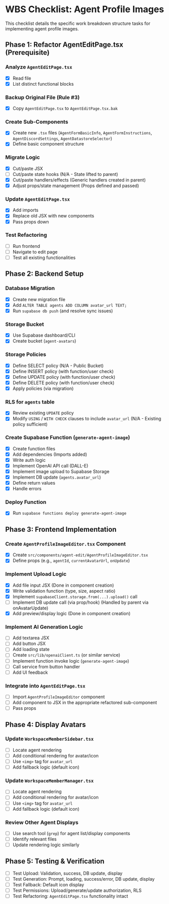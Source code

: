 # WBS Checklist: Agent Profile Images

This checklist details the specific work breakdown structure tasks for implementing agent profile images.

## Phase 1: Refactor AgentEditPage.tsx (Prerequisite)

### Analyze `AgentEditPage.tsx`
- [x] Read file
- [x] List distinct functional blocks

### Backup Original File (Rule #3)
- [x] Copy `AgentEditPage.tsx` to `AgentEditPage.tsx.bak`

### Create Sub-Components
- [x] Create new `.tsx` files (`AgentFormBasicInfo`, `AgentFormInstructions`, `AgentDiscordSettings`, `AgentDatastoreSelector`)
- [x] Define basic component structure

### Migrate Logic
- [x] Cut/paste JSX
- [ ] Cut/paste state hooks (N/A - State lifted to parent)
- [x] Cut/paste handlers/effects (Generic handlers created in parent)
- [x] Adjust props/state management (Props defined and passed)

### Update `AgentEditPage.tsx`
- [x] Add imports
- [x] Replace old JSX with new components
- [x] Pass props down

### Test Refactoring
- [ ] Run frontend
- [ ] Navigate to edit page
- [ ] Test all existing functionalities

## Phase 2: Backend Setup

### Database Migration
- [x] Create new migration file
- [x] Add `ALTER TABLE agents ADD COLUMN avatar_url TEXT;`
- [x] Run `supabase db push` (and resolve sync issues)

### Storage Bucket
- [x] Use Supabase dashboard/CLI
- [x] Create bucket (`agent-avatars`)

### Storage Policies
- [x] Define SELECT policy (N/A - Public Bucket)
- [x] Define INSERT policy (with function/user check)
- [x] Define UPDATE policy (with function/user check)
- [x] Define DELETE policy (with function/user check)
- [x] Apply policies (via migration)

### RLS for `agents` table
- [x] Review existing `UPDATE` policy
- [x] Modify `USING` / `WITH CHECK` clauses to include `avatar_url` (N/A - Existing policy sufficient)

### Create Supabase Function (`generate-agent-image`)
- [x] Create function files
- [x] Add dependencies (Imports added)
- [x] Write auth logic
- [x] Implement OpenAI API call (DALL-E)
- [x] Implement image upload to Supabase Storage
- [x] Implement DB update (`agents.avatar_url`)
- [x] Define return values
- [x] Handle errors

### Deploy Function
- [x] Run `supabase functions deploy generate-agent-image`

## Phase 3: Frontend Implementation

### Create `AgentProfileImageEditor.tsx` Component
- [x] Create `src/components/agent-edit/AgentProfileImageEditor.tsx`
- [x] Define props (e.g., `agentId`, `currentAvatarUrl`, `onUpdate`)

### Implement Upload Logic
- [x] Add file input JSX (Done in component creation)
- [x] Write validation function (type, size, aspect ratio)
- [x] Implement `supabaseClient.storage.from(...).upload()` call
- [ ] Implement DB update call (via prop/hook) (Handled by parent via onAvatarUpdate)
- [x] Add preview/display logic (Done in component creation)

### Implement AI Generation Logic
- [ ] Add textarea JSX
- [ ] Add button JSX
- [ ] Add loading state
- [ ] Create `src/lib/openaiClient.ts` (or similar service)
- [ ] Implement function invoke logic (`generate-agent-image`)
- [ ] Call service from button handler
- [ ] Add UI feedback

### Integrate into `AgentEditPage.tsx`
- [ ] Import `AgentProfileImageEditor` component
- [ ] Add component to JSX in the appropriate refactored sub-component
- [ ] Pass props

## Phase 4: Display Avatars

### Update `WorkspaceMemberSidebar.tsx`
- [ ] Locate agent rendering
- [ ] Add conditional rendering for avatar/icon
- [ ] Use `<img>` tag for `avatar_url`
- [ ] Add fallback logic (default icon)

### Update `WorkspaceMemberManager.tsx`
- [ ] Locate agent rendering
- [ ] Add conditional rendering for avatar/icon
- [ ] Use `<img>` tag for `avatar_url`
- [ ] Add fallback logic (default icon)

### Review Other Agent Displays
- [ ] Use search tool (`grep`) for agent list/display components
- [ ] Identify relevant files
- [ ] Update rendering logic similarly

## Phase 5: Testing & Verification

- [ ] Test Upload: Validation, success, DB update, display
- [ ] Test Generation: Prompt, loading, success/error, DB update, display
- [ ] Test Fallback: Default icon display
- [ ] Test Permissions: Upload/generate/update authorization, RLS
- [ ] Test Refactoring: `AgentEditPage.tsx` functionality intact 